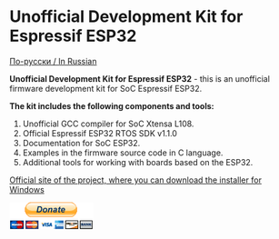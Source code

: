 Unofficial Development Kit for Espressif ESP32
================================================

[По-русски / In Russian](README.ru.md)

<b>Unofficial Development Kit for Espressif ESP32</b> - this is an unofficial firmware development kit for SoC Espressif ESP32.<br>

<b>The kit includes the following components and tools:</b><br>

1. Unofficial GCC compiler for SoC Xtensa L108.<br>
2. Official Espressif ESP32 RTOS SDK v1.1.0<br>
3. Documentation for SoC ESP32.<br>
4. Examples in the firmware source code in C language.<br>
5. Additional tools for working with boards based on the ESP32.<br>

<a href="http://programs74.ru/udkew32-en.html">Official site of the project, where you can download the installer for Windows</a>

<a href="https://www.paypal.com/cgi-bin/webscr?cmd=_s-xclick&hosted_button_id=KEZT6SQ9FRRFE"><img height="47" width="147" src="donate-en.bmp" alt="Donate" title="Donate"></a>
